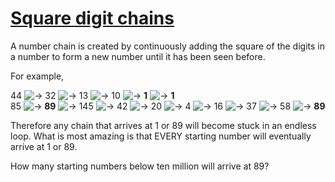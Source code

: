 # [Square digit chains](http://projecteuler.net/problem=92)

A number chain is created by continuously adding the square of the digits in a number to form a new number until it has been seen before.

For example,

44 ![→](https://raw.githubusercontent.com/yaworsw/euler-manager/develop/data/images/symbol_maps.gif) 32 ![→](https://raw.githubusercontent.com/yaworsw/euler-manager/develop/data/images/symbol_maps.gif) 13 ![→](https://raw.githubusercontent.com/yaworsw/euler-manager/develop/data/images/symbol_maps.gif) 10 ![→](https://raw.githubusercontent.com/yaworsw/euler-manager/develop/data/images/symbol_maps.gif) **1** ![→](https://raw.githubusercontent.com/yaworsw/euler-manager/develop/data/images/symbol_maps.gif) **1**  
85 ![→](https://raw.githubusercontent.com/yaworsw/euler-manager/develop/data/images/symbol_maps.gif) **89** ![→](https://raw.githubusercontent.com/yaworsw/euler-manager/develop/data/images/symbol_maps.gif) 145 ![→](https://raw.githubusercontent.com/yaworsw/euler-manager/develop/data/images/symbol_maps.gif) 42 ![→](https://raw.githubusercontent.com/yaworsw/euler-manager/develop/data/images/symbol_maps.gif) 20 ![→](https://raw.githubusercontent.com/yaworsw/euler-manager/develop/data/images/symbol_maps.gif) 4 ![→](https://raw.githubusercontent.com/yaworsw/euler-manager/develop/data/images/symbol_maps.gif) 16 ![→](https://raw.githubusercontent.com/yaworsw/euler-manager/develop/data/images/symbol_maps.gif) 37 ![→](https://raw.githubusercontent.com/yaworsw/euler-manager/develop/data/images/symbol_maps.gif) 58 ![→](https://raw.githubusercontent.com/yaworsw/euler-manager/develop/data/images/symbol_maps.gif) **89**

Therefore any chain that arrives at 1 or 89 will become stuck in an endless loop. What is most amazing is that EVERY starting number will eventually arrive at 1 or 89.

How many starting numbers below ten million will arrive at 89?

